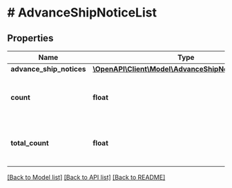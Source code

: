 # # AdvanceShipNoticeList

## Properties

Name | Type | Description | Notes
------------ | ------------- | ------------- | -------------
**advance_ship_notices** | [**\OpenAPI\Client\Model\AdvanceShipNoticeResponse[]**](AdvanceShipNoticeResponse.md) |  |
**count** | **float** | A number of Advance Ship Notices in response. |
**total_count** | **float** | A number of Advance Ship Notices in total. |

[[Back to Model list]](../../README.md#models) [[Back to API list]](../../README.md#endpoints) [[Back to README]](../../README.md)
